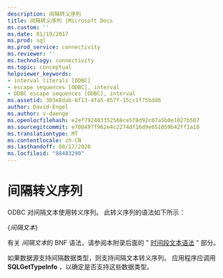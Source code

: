 ```yaml
---
description: 间隔转义序列
title: 间隔转义序列 |Microsoft Docs
ms.custom: ''
ms.date: 01/19/2017
ms.prod: sql
ms.prod_service: connectivity
ms.reviewer: ''
ms.technology: connectivity
ms.topic: conceptual
helpviewer_keywords:
- interval literals [ODBC]
- escape sequences [ODBC], interval
- ODBC escape sequences [ODBC], interval
ms.assetid: 303e8dab-8f13-4fa5-857f-15cc1f75bdd6
author: David-Engel
ms.author: v-daenge
ms.openlocfilehash: e2ef792403352568ce5f8d92c07a5b0e1027b507
ms.sourcegitcommit: e700497f962e4c2274df16d9e651059b42ff1a10
ms.translationtype: MT
ms.contentlocale: zh-CN
ms.lasthandoff: 08/17/2020
ms.locfileid: "88483290"
---
```

# <a name="interval-escape-sequences"></a>间隔转义序列
ODBC 对间隔文本使用转义序列。 此转义序列的语法如下所示：  
  
 {*间隔文本*}  
  
 有关 *间隔文本*的 BNF 语法，请参阅本附录后面的 " [时间段文本语法](../../../odbc/reference/appendixes/interval-literal-syntax.md) " 部分。  
  
 如果数据源支持间隔数据类型，则支持间隔文本转义序列。 应用程序应调用 **SQLGetTypeInfo** ，以确定是否支持这些数据类型。
